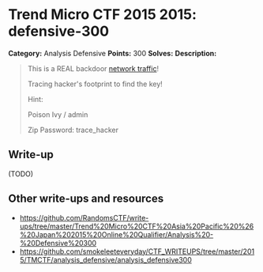 # Trend Micro CTF 2015 2015: defensive-300

**Category:** Analysis Defensive
**Points:** 300
**Solves:**
**Description:**

> This is a REAL backdoor [network traffic](net.zip)!
>
> Tracing hacker's footprint to find the key!
>
> Hint:
>
> Poison Ivy / admin
>
> Zip Password: trace_hacker


## Write-up

(TODO)

## Other write-ups and resources

* <https://github.com/RandomsCTF/write-ups/tree/master/Trend%20Micro%20CTF%20Asia%20Pacific%20%26%20Japan%202015%20Online%20Qualifier/Analysis%20-%20Defensive%20300>
* <https://github.com/smokeleeteveryday/CTF_WRITEUPS/tree/master/2015/TMCTF/analysis_defensive/analysis_defensive300>
